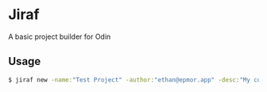 # Jiraf
A basic project builder for Odin


## Usage

```bash
$ jiraf new -name:"Test Project" -author:"ethan@epmor.app" -desc:"My cool project" -version:"0.1" -type:exe 

```
